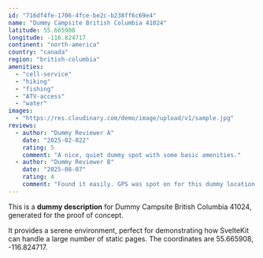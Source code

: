 ```yaml
---
id: "716df4fe-1706-4fce-be2c-b238ff6c69e4"
name: "Dummy Campsite British Columbia 41024"
latitude: 55.665908
longitude: -116.824717
continent: "north-america"
country: "canada"
region: "british-columbia"
amenities:
  - "cell-service"
  - "hiking"
  - "fishing"
  - "ATV-access"
  - "water"
images:
  - "https://res.cloudinary.com/demo/image/upload/v1/sample.jpg"
reviews:
  - author: "Dummy Reviewer A"
    date: "2025-02-022"
    rating: 5
    comment: "A nice, quiet dummy spot with some basic amenities."
  - author: "Dummy Reviewer B"
    date: "2025-08-07"
    rating: 4
    comment: "Found it easily. GPS was spot on for this dummy location."
---
```


This is a **dummy description** for Dummy Campsite British Columbia 41024, generated for the proof of concept.

It provides a serene environment, perfect for demonstrating how SvelteKit can handle a large number of static pages. The coordinates are 55.665908, -116.824717.
